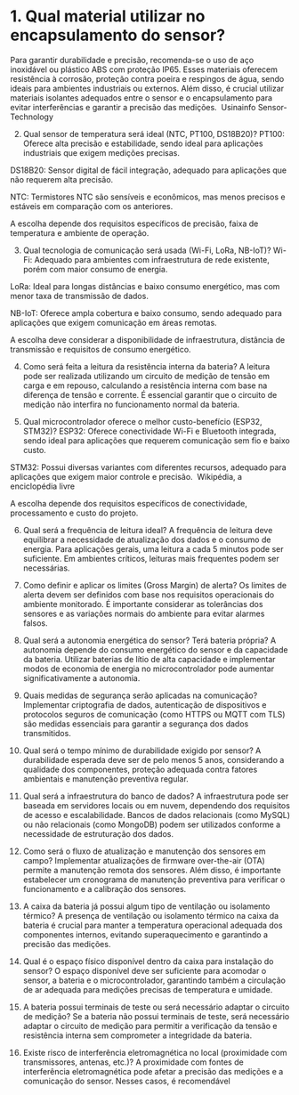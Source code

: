 # 1. Qual material utilizar no encapsulamento do sensor?
Para garantir durabilidade e precisão, recomenda-se o uso de aço inoxidável ou plástico ABS com proteção IP65. Esses materiais oferecem resistência à corrosão, proteção contra poeira e respingos de água, sendo ideais para ambientes industriais ou externos. Além disso, é crucial utilizar materiais isolantes adequados entre o sensor e o encapsulamento para evitar interferências e garantir a precisão das medições. ​
Usinainfo
Sensor-Technology

2. Qual sensor de temperatura será ideal (NTC, PT100, DS18B20)?
PT100: Oferece alta precisão e estabilidade, sendo ideal para aplicações industriais que exigem medições precisas.

DS18B20: Sensor digital de fácil integração, adequado para aplicações que não requerem alta precisão.

NTC: Termistores NTC são sensíveis e econômicos, mas menos precisos e estáveis em comparação com os anteriores.​

A escolha depende dos requisitos específicos de precisão, faixa de temperatura e ambiente de operação.​

3. Qual tecnologia de comunicação será usada (Wi-Fi, LoRa, NB-IoT)?
Wi-Fi: Adequado para ambientes com infraestrutura de rede existente, porém com maior consumo de energia.

LoRa: Ideal para longas distâncias e baixo consumo energético, mas com menor taxa de transmissão de dados.

NB-IoT: Oferece ampla cobertura e baixo consumo, sendo adequado para aplicações que exigem comunicação em áreas remotas.​

A escolha deve considerar a disponibilidade de infraestrutura, distância de transmissão e requisitos de consumo energético.​

4. Como será feita a leitura da resistência interna da bateria?
A leitura pode ser realizada utilizando um circuito de medição de tensão em carga e em repouso, calculando a resistência interna com base na diferença de tensão e corrente. É essencial garantir que o circuito de medição não interfira no funcionamento normal da bateria.​

5. Qual microcontrolador oferece o melhor custo-benefício (ESP32, STM32)?
ESP32: Oferece conectividade Wi-Fi e Bluetooth integrada, sendo ideal para aplicações que requerem comunicação sem fio e baixo custo.

STM32: Possui diversas variantes com diferentes recursos, adequado para aplicações que exigem maior controle e precisão. ​
Wikipédia, a enciclopédia livre

A escolha depende dos requisitos específicos de conectividade, processamento e custo do projeto.​

6. Qual será a frequência de leitura ideal?
A frequência de leitura deve equilibrar a necessidade de atualização dos dados e o consumo de energia. Para aplicações gerais, uma leitura a cada 5 minutos pode ser suficiente. Em ambientes críticos, leituras mais frequentes podem ser necessárias.​

7. Como definir e aplicar os limites (Gross Margin) de alerta?
Os limites de alerta devem ser definidos com base nos requisitos operacionais do ambiente monitorado. É importante considerar as tolerâncias dos sensores e as variações normais do ambiente para evitar alarmes falsos.​

8. Qual será a autonomia energética do sensor? Terá bateria própria?
A autonomia depende do consumo energético do sensor e da capacidade da bateria. Utilizar baterias de lítio de alta capacidade e implementar modos de economia de energia no microcontrolador pode aumentar significativamente a autonomia.​

9. Quais medidas de segurança serão aplicadas na comunicação?
Implementar criptografia de dados, autenticação de dispositivos e protocolos seguros de comunicação (como HTTPS ou MQTT com TLS) são medidas essenciais para garantir a segurança dos dados transmitidos.​

10. Qual será o tempo mínimo de durabilidade exigido por sensor?
A durabilidade esperada deve ser de pelo menos 5 anos, considerando a qualidade dos componentes, proteção adequada contra fatores ambientais e manutenção preventiva regular.​

11. Qual será a infraestrutura do banco de dados?
A infraestrutura pode ser baseada em servidores locais ou em nuvem, dependendo dos requisitos de acesso e escalabilidade. Bancos de dados relacionais (como MySQL) ou não relacionais (como MongoDB) podem ser utilizados conforme a necessidade de estruturação dos dados.​

12. Como será o fluxo de atualização e manutenção dos sensores em campo?
Implementar atualizações de firmware over-the-air (OTA) permite a manutenção remota dos sensores. Além disso, é importante estabelecer um cronograma de manutenção preventiva para verificar o funcionamento e a calibração dos sensores.​

13. A caixa da bateria já possui algum tipo de ventilação ou isolamento térmico?
A presença de ventilação ou isolamento térmico na caixa da bateria é crucial para manter a temperatura operacional adequada dos componentes internos, evitando superaquecimento e garantindo a precisão das medições.​

14. Qual é o espaço físico disponível dentro da caixa para instalação do sensor?
O espaço disponível deve ser suficiente para acomodar o sensor, a bateria e o microcontrolador, garantindo também a circulação de ar adequada para medições precisas de temperatura e umidade.​

15. A bateria possui terminais de teste ou será necessário adaptar o circuito de medição?
Se a bateria não possui terminais de teste, será necessário adaptar o circuito de medição para permitir a verificação da tensão e resistência interna sem comprometer a integridade da bateria.​

16. Existe risco de interferência eletromagnética no local (proximidade com transmissores, antenas, etc.)?
A proximidade com fontes de interferência eletromagnética pode afetar a precisão das medições e a comunicação do sensor. Nesses casos, é recomendável
